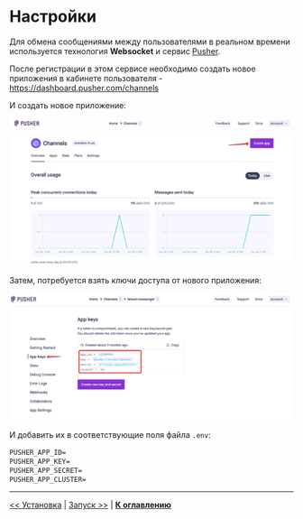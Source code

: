 # Настройки

Для обмена сообщениями между пользователями в реальном времени используется технология **Websocket** и сервис [Pusher](https://pusher.com).

После регистрации в этом сервисе необходимо создать новое приложения в кабинете пользователя - https://dashboard.pusher.com/channels

И создать новое приложение:

![](img/01.png)

Затем, потребуется взять ключи доступа от нового приложения:

![](img/02.png)

И добавить их в соответствующие поля файла `.env`:

```
PUSHER_APP_ID=
PUSHER_APP_KEY=
PUSHER_APP_SECRET=
PUSHER_APP_CLUSTER=
```

---

[<< Установка](../02-setup/README.md) | [Запуск >>](../04-start/README.md) | [**К оглавлению**](../README.md)
